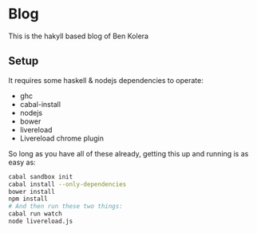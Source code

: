 # Blog

This is the hakyll based blog of Ben Kolera

## Setup

It requires some haskell & nodejs dependencies to operate:

- ghc
- cabal-install
- nodejs
- bower
- livereload
- Livereload chrome plugin

So long as you have all of these already, getting this up and running is
as easy as:

```sh
cabal sandbox init
cabal install --only-dependencies
bower install
npm install
# And then run these two things:
cabal run watch
node livereload.js
```
